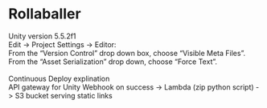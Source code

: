 # Rollaballer

Unity version 5.5.2f1 <br />
Edit -> Project Settings -> Editor:<br />
From the “Version Control” drop down box, choose “Visible Meta Files”. <br />
From the “Asset Serialization” drop down, choose “Force Text”. <br />
<br />
Continuous Deploy explination <br />
API gateway for Unity Webhook on success -> Lambda (zip python script) -> S3 bucket serving static links